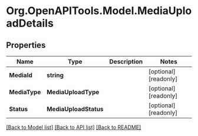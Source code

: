 # Org.OpenAPITools.Model.MediaUploadDetails

## Properties

Name | Type | Description | Notes
------------ | ------------- | ------------- | -------------
**MediaId** | **string** |  | [optional] [readonly] 
**MediaType** | **MediaUploadType** |  | [optional] [readonly] 
**Status** | **MediaUploadStatus** |  | [optional] [readonly] 

[[Back to Model list]](../README.md#documentation-for-models) [[Back to API list]](../README.md#documentation-for-api-endpoints) [[Back to README]](../README.md)

